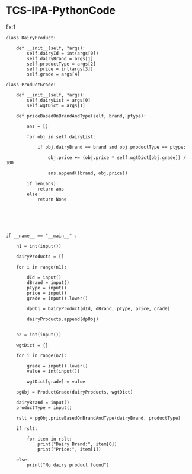 # TCS-IPA-PythonCode


Ex:1

    class DairyProduct:

        def __init__(self, *args):
            self.dairyId = int(args[0])
            self.dairyBrand = args[1]
            self.productType = args[2]
            self.price = int(args[3])
            self.grade = args[4]

    class ProductGrade:

        def __init__(self, *args):
            self.dairyList = args[0]
            self.wgtDict = args[1]

        def priceBasedOnBrandAndType(self, brand, ptype):

            ans = []

            for obj in self.dairyList:

                if obj.dairyBrand == brand and obj.productType == ptype:

                    obj.price += (obj.price * self.wgtDict[obj.grade]) / 100

                    ans.append((brand, obj.price))

            if len(ans):
                return ans
            else:
                return None






    if __name__ == "__main__" :

        n1 = int(input())

        dairyProducts = []

        for i in range(n1):

            dId = input()
            dBrand = input()
            pType = input()
            price = input()
            grade = input().lower()

            dpObj = DairyProduct(dId, dBrand, pType, price, grade)

            dairyProducts.append(dpObj)


        n2 = int(input())

        wgtDict = {}

        for i in range(n2):

            grade = input().lower()
            value = int(input())

            wgtDict[grade] = value

        pgObj = ProductGrade(dairyProducts, wgtDict)

        dairyBrand = input()
        productType = input()

        rslt = pgObj.priceBasedOnBrandAndType(dairyBrand, productType)

        if rslt:

            for item in rslt:
                print("Dairy Brand:", item[0])
                print("Price:", item[1])

        else:
            print("No dairy product found")



